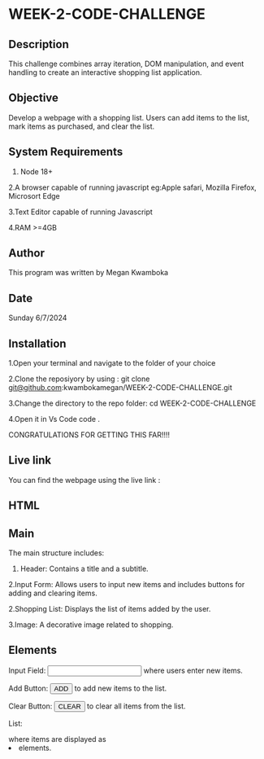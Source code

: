 # WEEK-2-CODE-CHALLENGE

## Description

This challenge combines array iteration, DOM manipulation, and event handling to create an interactive shopping list application.

## Objective 

Develop a webpage with a shopping list. Users can add items to the list, mark items as purchased, and clear the list.

## System Requirements

1. Node 18+

2.A browser capable of running javascript eg:Apple safari, Mozilla Firefox, Microsort Edge

3.Text Editor capable of running Javascript 

4.RAM >=4GB


## Author

This program was written by Megan Kwamboka 

## Date

Sunday 6/7/2024

## Installation 
 
 1.Open your terminal and navigate to the folder of your choice

 2.Clone the reposiyory by using : 
   git clone git@github.com:kwambokamegan/WEEK-2-CODE-CHALLENGE.git

 3.Change the directory to the repo folder:
   cd WEEK-2-CODE-CHALLENGE

 4.Open it in Vs Code 
   code .
 
 CONGRATULATIONS FOR GETTING THIS FAR!!!!

## Live link
 You can find the webpage using the live link : 

 ## HTML

## Main 
The main structure  includes:

1. Header: Contains a title and a subtitle.

2.Input Form: Allows users to input new items and includes buttons for adding and clearing items. 

2.Shopping List: Displays the list of items added by the user.

3.Image: A decorative image related to shopping.


## Elements
Input Field: <input type="text" id="itemInput"> where users enter new items.

Add Button: <button id="addButton">ADD</button> to add new items to the list.

Clear Button: <button id="clearButton">CLEAR</button> to clear all items from the list.

List: <ul id="shoppingList"></ul> where items are displayed as <li> elements.








